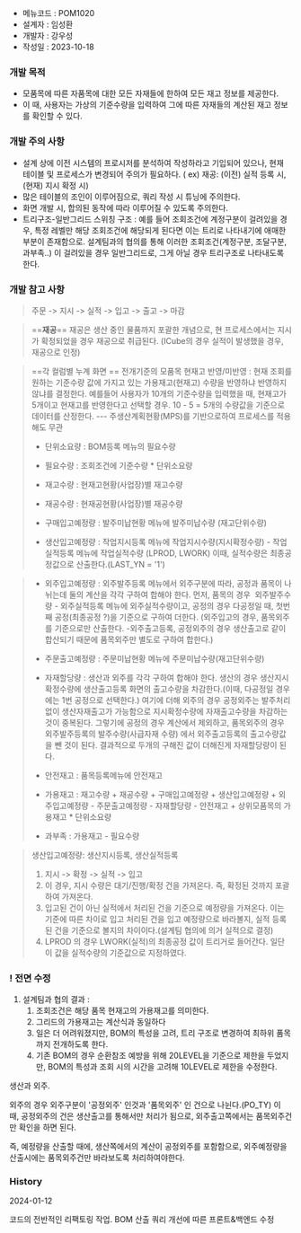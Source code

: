 

- 메뉴코드 : POM1020
- 설계자 : 임성환
- 개발자 : 강우성
- 작성일 : 2023-10-18

### 개발 목적 

- 모품목에 따른 자품목에 대한 모든 자재들에 한하여 모든 재고 정보를 제공한다. 
- 이 때, 사용자는 가상의 기준수량을 입력하여 그에 따른 자재들의 계산된 재고 정보를 확인할 수 있다. 

### 개발 주의 사항 

- 설계 상에 이전 시스템의 프로시저를 분석하여 작성하라고 기입되어 있으나, 현재 테이블 및 프로세스가 변경되어 주의가 필요하다. ( ex) 재공: (이전) 실적 등록 시, (현재) 지시 확정 시)
- 많은 테이블의 조인이 이루어짐으로, 쿼리 작성 시 튜닝에 주의한다.
- 화면 개발 시, 합의된 동작에 따라 이루어질 수 있도록 주의한다. 
- 트리구조-일반그리드 스위칭 구조 : 예를 들어 조회조건에 계정구분이 걸려있을 경우, 특정 레벨만 해당 조회조건에 해당되게 된다면 이는 트리로 나타내기에 애매한 부분이 존재함으로. 설계팀과의 협의를 통해 이러한 조회조건(계정구분, 조달구분, 과부족..) 이 걸려있을 경우 일반그리드로, 그게 아닐 경우 트리구조로 나타내도록 한다. 

### 개발 참고 사항 

> 주문 -> 지시 -> 실적 -> 입고 -> 출고 -> 마감 

> ==**재공**==
> 재공은 생산 중인 물품까지 포괄한 개념으로, 현 프로세스에서는 지시가 확정되었을 경우 재공으로 취급된다. (ICube의 경우 실적이 발생했을 경우, 재공으로 인정)

> ==각 컬럼별 누계 화면 ==
	전개기준의 모품목 현재고 반영/미반영 : 현재 조회를 원하는 기준수량 값에 가지고 있는 가용재고(현재고) 수량을 반영하냐 반영하지 않냐를 결정한다. 
	예를들어 사용자가 10개의 기준수량을 입력했을 때, 현재고가 5개이고 현재고를 반영한다고 선택할 경우. 10 - 5 = 5개의 수량값을 기준으로 데이터를 산정한다.
	---
> 주생산계획현황(MPS)를 기반으로하여 프로세스를 적용해도 무관 
>-  단위소요량 : BOM등록 메뉴의 필요수량
>-  필요수량 : 조회조건에 기준수량 * 단위소요량
>-  재고수량 : 현재고현황(사업장)별 재고수량
>-  재공수량 : 현재공현황(사업장)별 재공수량
>- 구매입고예정량 : 발주미납현황 메뉴에 발주미납수량 (재고단위수량)
>
>- 생산입고예정량 : 작업지시등록 메뉴에 작업지시수량(지시확정수량) - 작업실적등록 메뉴에 작업실적수량 
	(LPROD, LWORK) 이때, 실적수량은 최종공정값으로 산출한다.(LAST_YN = '1')

>- 외주입고예정량 : 외주발주등록 메뉴에서 외주구분에 따라, 공정과 품목이 나뉘는데 둘의 계산을 각각 구하여 합해야 한다. 먼저, 품목의 경우  외주발주수량 - 외주실적등록 메뉴에 외주실적수량이고, 공정의 경우 다공정일 때, 첫번째 공정(최종공정 ?)을 기준으로 구하여 더한다.
>  (외주입고의 경우, 품목외주를 기준으로만 산출한다. -외주출고등록,  공정외주의 경우 생산출고로 같이 합산되기 때문에 품목외주만 별도로 구하여 합한다.)
>
>- 주문출고예정량 : 주문미납현황 메뉴에 주문미납수량(재고단위수량)
>- 자재할당량 : 생산과 외주를 각각 구하여 합해야 한다. 생산의 경우 생산지시확정수량에 생산출고등록 화면의 출고수량을 차감한다.(이때, 다공정일 경우에는 1번 공정으로 선택한다.)
>  여기에 더해 외주의 경우 공정외주는 발주처리 없이 생산자재출고가 가능함으로 지시확정수량에 자재출고수량을 차감하는 것이 중복된다. 그렇기에 공정의 경우 계산에서 제외하고, 품목외주의 경우 외주발주등록의 발주수량(사급자재 수량) 에서 외주출고등록의 출고수량값을 뺀 것이 된다. 결과적으로 두개의 구해진 값이 더해진게 자재할당량이 된다. 
>- 안전재고 : 품목등록메뉴에 안전재고
>- 가용재고 : 재고수량 + 재공수량 + 구매입고예정량 + 생산입고예정량 + 외주입고예정량 - 주문출고예정량 - 자재할당량 - 안전재고 + 상위모품목의 가용재고 * 단위소요량
>- 과부족 : 가용재고 - 필요수량


> 
>  생산입고예정량: 생산지시등록, 생산실적등록
> 	1) 지시 -> 확정 -> 실적 -> 입고
> 	2) 이 경우, 지시 수량은 대기/진행/확정 건을 가져온다. 즉, 확정된 것까지 포괄하여 가져온다.
> 	3) 입고된 건이 아닌 실적에서 처리된 건을 기준으로 예정량을 가져온다. 이는 기준에 따른 차이로 입고 처리된 건을 입고 예정량으로 바라볼지, 실적 등록된 건을 기준으로 볼지의 차이이다.(설계팀 협의에 의거 실적으로 결정)
> 	4) LPROD 의 경우 LWORK(실적)의 최종공정 값이 트리거로 들어간다. 일단 이 값을 실적수량의 기준값으로 지정하였다. 
> 	


### ! 전면 수정

1. 설계팀과 협의 결과 : 
	1) 조회조건은 해당 품목 현재고의 가용재고를 의미한다. 
	2) 그리드의 가용재고는 계산식과 동일하다
	3) 일은 더 어려워졌지만, BOM의 특성을 고려, 트리 구조로 변경하여 최하위 품목까지 전개하도록 한다. 
	4) 기존 BOM의 경우 순환참조 예방을 위해 20LEVEL을 기준으로 제한을 두었지만, BOM의 특성과 조회 시의 시간을 고려해 10LEVEL로 제한을 수정한다.



생산과 외주. 

외주의 경우 외주구분이 '공정외주' 인것과 '품목외주' 인 건으로 나뉜다.(PO_TY) 
이 때, 공정외주의 건은 생산출고를 통해서만 처리가 됨으로, 외주출고쪽에서는 품목외주건만 확인을 하면 된다.

즉, 예정량을 산출할 때에, 생산쪽에서의 계산이 공정외주를 포함함으로,  외주예정량을 산출시에는 품목외주건만 바라보도록 처리하여야한다. 


### History 

2024-01-12

코드의 전반적인 리팩토링 작업. BOM 산출 쿼리 개선에 따른 프론트&백엔드 수정 